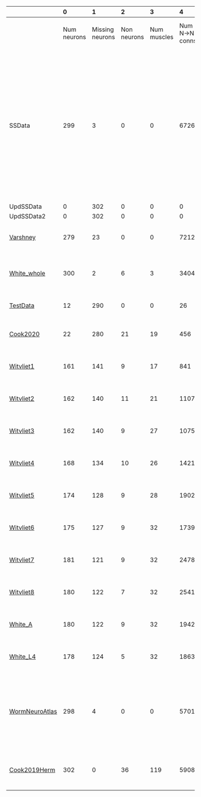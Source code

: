 |                                          | 0               | 1                   | 2               | 3               | 4                  | 5                  | 6                  | 7                                                                                                                                                                                      | 8                                             |
|:-----------------------------------------|:----------------|:--------------------|:----------------|:----------------|:-------------------|:-------------------|:-------------------|:---------------------------------------------------------------------------------------------------------------------------------------------------------------------------------------|:----------------------------------------------|
|                                          | Num<br/>neurons | Missing<br/>neurons | Non<br/>neurons | Num<br/>muscles | Num N->N<br/>conns | Num N<br/>with ->M | Num N->M<br/>conns | N->N<br/>neurotrans.                                                                                                                                                                   | N->M<br/>neurotrans.                          |
| SSData                                   | 299             | 3                   | 0               | 0               | 6726               | 0                  | 0                  | ACh (788)<br/>ACh_Tyr. (58)<br/>Dopa. (240)<br/>FMRFam. (494)<br/>GABA (400)<br/>Gen_GJ (2168)<br/>Glu. (1924)<br/>Octapa. (40)<br/>5HT (356)<br/>5HT_ACh (208)<br/>5HT_Glu. (50)<br/> |                                               |
| UpdSSData                                | 0               | 302                 | 0               | 0               | 0                  | 0                  | 0                  |                                                                                                                                                                                        |                                               |
| UpdSSData2                               | 0               | 302                 | 0               | 0               | 0                  | 0                  | 0                  |                                                                                                                                                                                        |                                               |
| [Varshney](Varshney_data.md)             | 279             | 23                  | 0               | 0               | 7212               | 0                  | 0                  | Gen_CS (5150)<br/>Gen_GJ (2062)<br/>                                                                                                                                                   |                                               |
| [White_whole](White_whole_data.md)       | 300             | 2                   | 6               | 3               | 3404               | 120                | 120                | ACh (2231)<br/>GABA (35)<br/>Gen_GJ (1138)<br/>                                                                                                                                        | ACh (102)<br/>GABA (18)<br/>                  |
| [TestData](Test_data.md)                 | 12              | 290                 | 0               | 0               | 26                 | 0                  | 0                  | ACh (14)<br/>GABA (6)<br/>Gen_GJ (6)<br/>                                                                                                                                              |                                               |
| [Cook2020](Cook2020_data.md)             | 22              | 280                 | 21              | 19              | 456                | 20                 | 218                | Gen_CS (338)<br/>Gen_GJ (118)<br/>                                                                                                                                                     | Gen_CS (176)<br/>Gen_GJ (42)<br/>             |
| [Witvliet1](Witvliet1_data.md)           | 161             | 141                 | 9               | 17              | 841                | 33                 | 78                 | Gen_CS (675)<br/>Gen_GJ (166)<br/>                                                                                                                                                     | Gen_CS (78)<br/>                              |
| [Witvliet2](Witvliet2_data.md)           | 162             | 140                 | 11              | 21              | 1107               | 32                 | 91                 | Gen_CS (865)<br/>Gen_GJ (242)<br/>                                                                                                                                                     | Gen_CS (91)<br/>                              |
| [Witvliet3](Witvliet3_data.md)           | 162             | 140                 | 9               | 27              | 1075               | 35                 | 100                | Gen_CS (887)<br/>Gen_GJ (188)<br/>                                                                                                                                                     | Gen_CS (100)<br/>                             |
| [Witvliet4](Witvliet4_data.md)           | 168             | 134                 | 10              | 26              | 1421               | 37                 | 111                | Gen_CS (1011)<br/>Gen_GJ (410)<br/>                                                                                                                                                    | Gen_CS (111)<br/>                             |
| [Witvliet5](Witvliet5_data.md)           | 174             | 128                 | 9               | 28              | 1902               | 40                 | 150                | Gen_CS (1324)<br/>Gen_GJ (578)<br/>                                                                                                                                                    | Gen_CS (148)<br/>Gen_GJ (2)<br/>              |
| [Witvliet6](Witvliet6_data.md)           | 175             | 127                 | 9               | 32              | 1739               | 39                 | 170                | Gen_CS (1315)<br/>Gen_GJ (424)<br/>                                                                                                                                                    | Gen_CS (169)<br/>Gen_GJ (1)<br/>              |
| [Witvliet7](Witvliet7_data.md)           | 181             | 121                 | 9               | 32              | 2478               | 52                 | 234                | Gen_CS (1944)<br/>Gen_GJ (534)<br/>                                                                                                                                                    | Gen_CS (223)<br/>Gen_GJ (11)<br/>             |
| [Witvliet8](Witvliet8_data.md)           | 180             | 122                 | 7               | 32              | 2541               | 47                 | 222                | Gen_CS (1933)<br/>Gen_GJ (608)<br/>                                                                                                                                                    | Gen_CS (216)<br/>Gen_GJ (6)<br/>              |
| [White_A](White_A_data.md)               | 180             | 122                 | 9               | 32              | 1942               | 38                 | 205                | ACh (1414)<br/>Gen_GJ (528)<br/>                                                                                                                                                       | ACh (205)<br/>                                |
| [White_L4](White_L4_data.md)             | 178             | 124                 | 5               | 32              | 1863               | 38                 | 176                | ACh (1291)<br/>Gen_GJ (572)<br/>                                                                                                                                                       | ACh (176)<br/>                                |
| [WormNeuroAtlas](WormNeuroAtlas_data.md) | 298             | 4                   | 0               | 0               | 5701               | 0                  | 0                  | ACh (1802)<br/>GABA (322)<br/>Gen_CS (667)<br/>Gen_GJ (1650)<br/>Glu. (1260)<br/>                                                                                                      |                                               |
| [Cook2019Herm](Cook2019Herm_data.md)     | 302             | 0                   | 36              | 119             | 5908               | 183                | 1084               | ACh (3646)<br/>GABA (63)<br/>Gen_GJ (2199)<br/>                                                                                                                                        | ACh (929)<br/>GABA (122)<br/>Gen_GJ (33)<br/> |